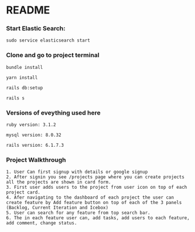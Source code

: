# README

### Start Elastic Search:

`sudo service elasticsearch start`


### Clone and go to project terminal

`bundle install`

`yarn install`
  
`rails db:setup`

`rails s`


  ### Versions of eveything used here

  `ruby version: 3.1.2`

  `mysql version: 8.0.32`

  `rails version: 6.1.7.3`


  ### Project Walkthrough

    1. User Can first signup with details or google signup
    2. After signin you see /projects page where you can create projects all the projects are shown in card form.
    3. First user adds users to the project from user icon on top of each project card.
    4. Afer navigating to the dashboard of each project the user can create feature by Add feature button on top of each of the 3 panels
    (Backlog, Current Iteration and Icebox)
    5. User can search for any feature from top search bar.
    6. The in each feature user can, add tasks, add users to each feature, add comment, change status.
    

  
